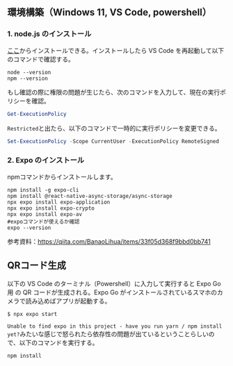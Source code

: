 ## 環境構築（Windows 11, VS Code, powershell）
### 1. node.js のインストール
[ここ](https://nodejs.org/ja/)からインストールできる。インストールしたら VS Code を再起動して以下のコマンドで確認する。

```powershell:node.jsのインストールが完了したか確認
node --version
npm --version
```
もし確認の際に権限の問題が生じたら、次のコマンドを入力して、現在の実行ポリシーを確認。
```powershell
Get-ExecutionPolicy
```

`Restricted`と出たら、以下のコマンドで一時的に実行ポリシーを変更できる。
```powershell
Set-ExecutionPolicy -Scope CurrentUser -ExecutionPolicy RemoteSigned
```

### 2. Expo のインストール
npmコマンドからインストールします。
```powershell:Expoのインストール
npm install -g expo-cli
npm install @react-native-async-storage/async-storage
npx expo install expo-application
npx expo install expo-crypto
npx expo install expo-av
#expoコマンドが使えるか確認
expo --version
```

参考資料：https://qiita.com/BanaoLihua/items/33f05d368f9bbd0bb741

## QRコード生成
以下の VS Code のターミナル（Powershell）に入力して実行すると Expo Go 用 の QR コードが生成される。Expo Go がインストールされているスマホのカメラで読み込めばアプリが起動する。

```
$ npx expo start
```
`Unable to find expo in this project - have you run yarn / npm install yet?`みたいな感じで怒られたら依存性の問題が出ているということらしいので、以下のコマンドを実行する。
```powershell
npm install
```